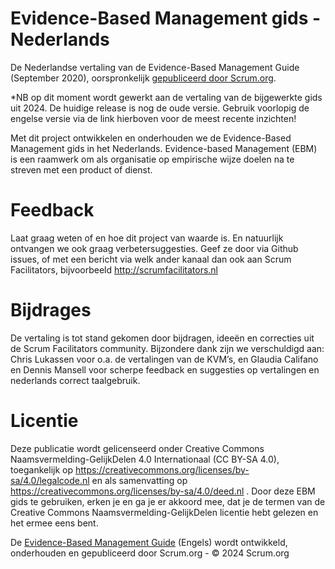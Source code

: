 # Evidence-Based Management gids - Nederlands
De Nederlandse vertaling van de Evidence-Based Management Guide (September 2020), oorspronkelijk [gepubliceerd door Scrum.org](https://www.scrum.org/resources/evidence-based-management-guide).

*NB op dit moment wordt gewerkt aan de vertaling van de bijgewerkte gids uit 2024. De huidige release is nog de oude versie. Gebruik voorlopig de engelse versie via de link hierboven voor de meest recente inzichten!

Met dit project ontwikkelen en onderhouden we de Evidence-Based Management gids in het Nederlands. Evidence-based Management (EBM) is een raamwerk om als organisatie op empirische wijze doelen na te streven met een product of dienst.

# Feedback
Laat graag weten of en hoe dit project van waarde is. En natuurlijk ontvangen we ook graag verbetersuggesties. Geef ze door via Github issues, of met een bericht via welk ander kanaal dan ook aan Scrum Facilitators, bijvoorbeeld http://scrumfacilitators.nl

# Bijdrages
De vertaling is tot stand gekomen door bijdragen, ideeën en correcties uit de Scrum Facilitators community. Bijzondere dank zijn we verschuldigd aan: Chris Lukassen  voor o.a. de vertalingen van de KVM’s, en Glaudia Califano en Dennis Mansell voor scherpe feedback en suggesties op vertalingen en nederlands correct taalgebruik.

# Licentie
Deze publicatie wordt gelicenseerd onder Creative Commons Naamsvermelding-GelijkDelen 4.0 Internationaal (CC BY-SA 4.0), toegankelijk op https://creativecommons.org/licenses/by-sa/4.0/legalcode.nl en als samenvatting op https://creativecommons.org/licenses/by-sa/4.0/deed.nl . Door deze EBM gids te gebruiken, erken je en ga je er akkoord mee, dat je de termen van de Creative Commons Naamsvermelding-GelijkDelen licentie hebt gelezen en het ermee eens bent.

De [Evidence-Based Management Guide](https://www.scrum.org/resources/evidence-based-management-guide) (Engels) wordt ontwikkeld, onderhouden en gepubliceerd door Scrum.org - © 2024 Scrum.org
